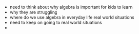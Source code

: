 - need to think about why algebra is important for kids to learn 
- why they are struggling 
- where do we use algebra in everyday life real world situations 
- need to keep on going to real world situations 
- 